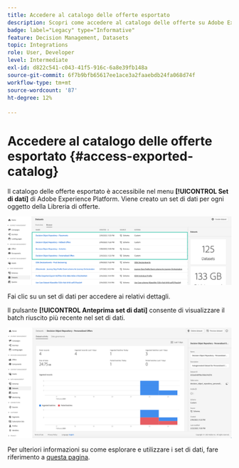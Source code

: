 ```yaml
---
title: Accedere al catalogo delle offerte esportato
description: Scopri come accedere al catalogo delle offerte su Adobe Experience Platform una volta esportato
badge: label="Legacy" type="Informative"
feature: Decision Management, Datasets
topic: Integrations
role: User, Developer
level: Intermediate
exl-id: d822c541-c043-41f5-916c-6a8e39fb148a
source-git-commit: 6f7b9bfb65617ee1ace3a2faaebdb24fa068d74f
workflow-type: tm+mt
source-wordcount: '87'
ht-degree: 12%

---
```


# Accedere al catalogo delle offerte esportato {#access-exported-catalog}

Il catalogo delle offerte esportato è accessibile nel menu **[!UICONTROL Set di dati]** di Adobe Experience Platform. Viene creato un set di dati per ogni oggetto della Libreria di offerte.

![](../assets/datasets-list.png)

Fai clic su un set di dati per accedere ai relativi dettagli.

Il pulsante **[!UICONTROL Anteprima set di dati]** consente di visualizzare il batch riuscito più recente nel set di dati.

![](../assets/dataset-activity.png)

Per ulteriori informazioni su come esplorare e utilizzare i set di dati, fare riferimento a [questa pagina](../../data/get-started-datasets.md).
